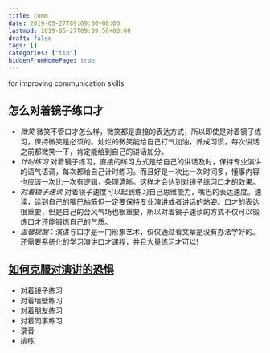 ```yaml
---
title: comm
date: 2019-05-27T09:09:50+08:00
lastmod: 2019-05-27T09:09:50+08:00
draft: false
tags: []
categories: ["tip"]
hiddenFromHomePage: true
---
```


 for improving communication skills

## 怎么对着镜子练口才
  -  *微笑* 微笑不管口才怎么样，微笑都是直接的表达方式，所以即使是对着镜子练习，保持微笑是必须的。灿烂的微笑能给自己打气加油，养成习惯，每次讲话之前都微笑一下，肯定能给到自己的讲话加分。
  - *计时练习*
    对着镜子练习，直接的练习方式是给自己的讲话及时，保持专业演讲的语气语调，每次都给自己计时练习。而且好是一次比一次时间多，懂事内容也应该一次比一次有逻辑，条理清晰。这样才会达到对镜子练习口才的效果。
  - *对着镜子速读*
    对着镜子速度可以起到练习自己思维能力，嘴巴的表达速度。速读，读到自己的嘴巴抽筋但一定要保持专业演讲或者讲话的站姿。口才的表达很重要，但是自己的台风气场也很重要，所以对着镜子速读的方式不仅可以锻炼口才还能锻炼自己的气质。
  - *温馨提醒*：演讲与口才是一门形象艺术，仅仅通过看文章是没有办法学好的。还需要系统化的学习演讲口才课程，并且大量练习才可以!

## [如何克服对演讲的恐惧](http://www.uokon.com/work/fear-of-public-speaking.html)
  - 对着镜子练习
  - 对着墙壁练习
  - 对着朋友练习
  - 对着同事练习
  - 录音
  - 排练



